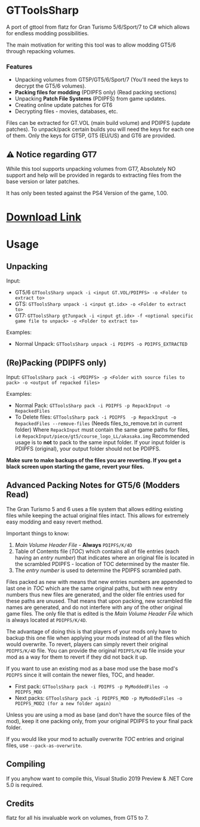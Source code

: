 # GTToolsSharp
A port of gttool from flatz for Gran Turismo 5/6/Sport/7 to C# which allows for endless modding possibilities.

The main motivation for writing this tool was to allow modding GT5/6 through repacking volumes.

### Features
* Unpacking volumes from GT5P/GT5/6/Sport/7 (You'll need the keys to decrypt the GT5/6 volumes).
* **Packing files for modding** (PDIPFS only) (Read packing sections)
* Unpacking **Patch File Systems** (PDIPFS) from game updates.
* Creating online update patches for GT6
* Decrypting files - movies, databases, etc.

Files can be extracted for GT.VOL (main build volume) and PDIPFS (update patches).
To unpack/pack certain builds you will need the keys for each one of them. Only the keys for GT5P, GT5 (EU/US) and GT6 are provided.

## ⚠️ Notice regarding GT7
While this tool supports unpacking volumes from GT7, Absolutely NO support and help will be provided in regards to extracting files from the base version or later patches.

It has only been tested against the PS4 Version of the game, 1.00.

# [Download Link](https://github.com/Nenkai/GTToolsSharp/releases)

# Usage
## Unpacking
Input: 
* GT5/6 `GTToolsSharp unpack -i <input GT.VOL/PDIPFS> -o <Folder to extract to>`
* GTS: `GTToolsSharp unpack -i <input gt.idx> -o <Folder to extract to>`
* GT7:  `GTToolsSharp gt7unpack -i <input gt.idx> -f <optional specific game file to unpack> -o <Folder to extract to>`

Examples:
  * Normal Unpack: `GTToolsSharp unpack -i PDIPFS -o PDIPFS_EXTRACTED`

## (Re)Packing (PDIPFS only)
Input: `GTToolsSharp pack -i <PDIPFS> -p <Folder with source files to pack> -o <output of repacked files>`

Examples:
  * Normal Pack: `GTToolsSharp pack -i PDIPFS -p RepackInput -o RepackedFiles`
  * To Delete files: `GTToolsSharp pack -i PDIPFS  -p RepackInput -o RepackedFiles --remove-files` (Needs files_to_remove.txt in current folder)
  Where `RepackInput` must contain the same game paths for files, i.e `RepackInput/piece/gt5/course_logo_LL/akasaka.img`
Recommended usage is to **not** to pack to the same input folder. If your input folder is PDIPFS (original), your output folder should not be PDIPFS.

**Make sure to make backups of the files you are reverting. If you get a black screen upon starting the game, revert your files.**

## Advanced Packing Notes for GT5/6 (Modders Read)
The Gran Turismo 5 and 6 uses a file system that allows editing existing files while keeping the actual original files intact. This allows for extremely easy modding and easy revert method.

Important things to know:
1. *Main Volume Header File* - **Always** `PDIPFS/K/4D`
2. Table of Contents file (*TOC*) which contains all of file entries (each having an *entry number*) that indicates where an original file is located in the scrambled PDIPFS - location of TOC determined by the master file.
3. The *entry number* is used to determine the PDIPFS scrambled path.

Files packed as new with means that new entries numbers are appended to last one in *TOC* which are the same original paths, but with new entry numbers thus new files are generated, and the older file entries used for these paths are unused. That means that upon packing, new scrambled file names are generated, and do not interfere with any of the other original game files. The only file that is edited is the *Main Volume Header File* which is always located at `PDIPFS/K/4D`.

The advantage of doing this is that players of your mods only have to backup this one file when applying your mods instead of all the files which would overwrite. To revert, players can simply revert their original `PDIPFS/K/4D` file. You can provide the original `PDIPFS/K/4D` file inside your mod as a way for them to revert if they did not back it up.

If you want to use an existing mod as a base mod use the base mod's `PDIPFS` since it will contain the newer files, TOC, and header.
* First pack: `GTToolsSharp pack -i PDIPFS -p MyModdedFiles -o PDIPFS_MOD`
* Next packs: `GTToolsSharp pack -i PDIPFS_MOD -p MyModdedFiles -o PDIPFS_MOD2 (for a new folder again)`

Unless you are using a mod as base (and don't have the source files of the mod), keep it one packing only, from your original PDIPFS to your final pack folder.

If you would like your mod to actually overwrite *TOC* entries and original files, use `--pack-as-overwrite`.

## Compiling
If you anyhow want to compile this, Visual Studio 2019 Preview & .NET Core 5.0 is required.

## Credits

flatz for all his invaluable work on volumes, from GT5 to 7.


